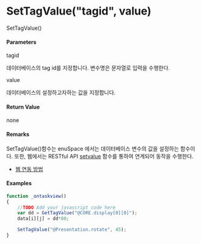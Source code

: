 # SetTagValue\("tagid", value\)

SetTagValue\(\)

#### Parameters

tagid

데이터베이스의 tag id를 지정합니다. 변수명은 문자열로 입력을 수행한다.

value

데이터베이스의 설정하고자하는 값을 지정합니다.

#### Return Value

none

#### Remarks

SetTagValue\(\)함수는 enuSpace 에서는 데이터베이스 변수의 값을 설정하는 함수이다. 또한, 웹에서는 RESTful API [setvalue](/tutorial/restful-setvalue.html) 함수를 통하여 연계되어 동작을 수행한다.

* [웹 연동 방법](#)

#### Examples

```js
function _ontaskview()
{    
    //TODO Add your javascript code here
    var dd = GetTagValue("@CORE.display[0][0]");
    data[i][j] = dd*80;

    SetTagValue("@Presentation.rotate", 45);
}
```



